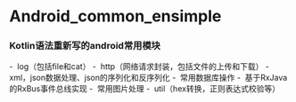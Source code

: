 # Android_common_ensimple
### Kotlin语法重新写的android常用模块
-  log（包括file和cat）
-  http（网络请求封装，包括文件的上传和下载）
-  xml，json数据处理、json的序列化和反序列化
-  常用数据库操作
-  基于RxJava的RxBus事件总线实现
-  常用图片处理
-  util（hex转换，正则表达式校验等）

